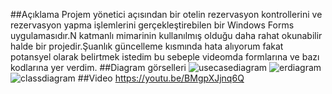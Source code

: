 ##Açıklama
Projem yönetici açısından bir otelin rezervasyon kontrollerini ve rezervasyon yapma işlemlerini gerçekleştirebilen bir Windows Forms uygulamasıdır.N katmanlı mimarinin kullanılmış olduğu daha rahat okunabilir halde bir projedir.Şuanlık güncelleme kısmında hata alıyorum fakat potansyel olarak belirtmek istedim bu sebeple videomda formlarına ve bazı kodlarına yer verdim.
##Diagram görselleri
![usecasediagram](https://github.com/Nis4k/Otel_Rezervasyon/issues/3) 
![erdiagram](https://github.com/Nis4k/Otel_Rezervasyon/issues/2)
![classdiagram](https://github.com/Nis4k/Otel_Rezervasyon/issues/1)
##Video
https://youtu.be/BMgpXJjnq6Q
